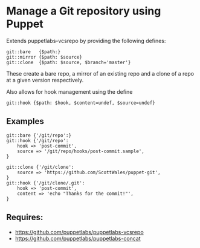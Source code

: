 Manage a Git repository using Puppet
====================================

Extends puppetlabs-vcsrepo by providing the following defines:

    git::bare   {$path:}
    git::mirror {$path: $source}
    git::clone  {$path: $source, $branch='master'}

These create a bare repo, a mirror of an existing repo and a clone of a repo at
a given version respectively.

Also allows for hook management using the define

    git::hook {$path: $hook, $content=undef, $source=undef}

Examples
--------

    git::bare {'/git/repo':}
    git::hook {'/git/repo':
        hook => 'post-commit',
        source => '/git/repo/hooks/post-commit.sample',
    }

    git::clone {'/git/clone':
        source => 'https://github.com/ScottWales/puppet-git',
    }
    git::hook {'/git/clone/.git':
        hook => 'post-commit',
        content => 'echo "Thanks for the commit!"',
    }

Requires:
---------
 * https://github.com/puppetlabs/puppetlabs-vcsrepo
 * https://github.com/puppetlabs/puppetlabs-concat

